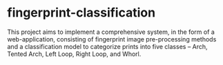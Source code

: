 # fingerprint-classification
This project aims to implement a comprehensive system, in the form of a web-application, consisting of fingerprint image pre-processing methods and a classification model to categorize prints into five classes – Arch, Tented Arch, Left Loop, Right Loop, and Whorl.
